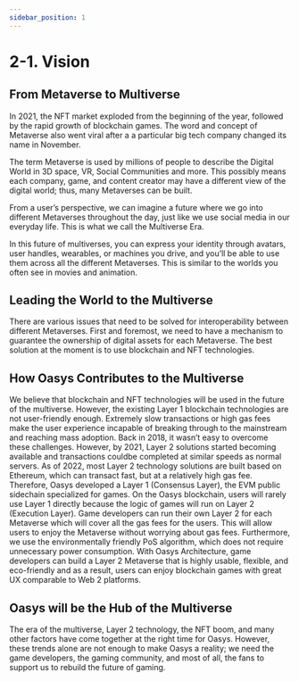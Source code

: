 ```yaml
---
sidebar_position: 1
---
```


# 2-1. Vision

## From Metaverse to Multiverse
In 2021, the NFT market exploded from the beginning of the year, followed by the rapid growth of blockchain games. The word and concept of Metaverse also went viral after a a particular big tech company changed its name in November.


The term Metaverse is used by millions of people to describe the Digital World in 3D space, VR, Social Communities and more. This possibly means each company, game, and content creator may have a different view of the digital world; thus, many Metaverses can be built. 

From a user’s perspective, we can imagine a future where we go into different Metaverses throughout the day, just like we use social media in our everyday life. This is what we call the Multiverse Era.


In this future of multiverses, you can express your identity through avatars, user handles, wearables, or machines you drive, and you’ll be able to use them across all the different Metaverses. This is similar to the worlds you often see in movies and animation.

## Leading the World to the Multiverse
There are various issues that need to be solved for interoperability between different Metaverses. First and foremost, we need to have a mechanism to guarantee the ownership of digital assets for each Metaverse. The best solution at the moment is to use blockchain and NFT technologies.

## How Oasys Contributes to the Multiverse
We believe that blockchain and NFT technologies will be used in the future of the multiverse. However, the existing Layer 1 blockchain technologies are not user-friendly enough. Extremely slow transactions or high gas fees make the user experience incapable of breaking through to the mainstream and reaching mass adoption. Back in 2018, it wasn’t easy to overcome these challenges. However, by 2021, Layer 2 solutions started becoming available and transactions couldbe completed at similar speeds as normal servers.
As of 2022, most Layer 2 technology solutions are built based on Ethereum, which can transact fast, but at a relatively high gas fee. Therefore, Oasys developed a Layer 1 (Consensus Layer), the EVM public sidechain specialized for games. On the Oasys blockchain, users will rarely use Layer 1 directly because the logic of games will run on Layer 2 (Execution Layer). Game developers can run their own Layer 2 for each Metaverse which will cover all the gas fees for the users. This will allow users to enjoy the Metaverse without worrying about gas fees. Furthermore, we use the environmentally friendly PoS algorithm, which does not require unnecessary power consumption.
With Oasys Architecture, game developers can build a Layer 2 Metaverse that is highly usable, flexible, and eco-friendly and as a result, users can enjoy blockchain games with great UX comparable to Web 2 platforms.

## Oasys will be the Hub of the Multiverse
The era of the multiverse, Layer 2 technology, the NFT boom, and many other factors have come together at the right time for Oasys. However, these trends alone are not enough to make Oasys a reality; we need the game developers, the gaming community, and most of all, the fans to support us to rebuild the future of gaming.